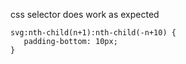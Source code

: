 css selector does work as expected

```
svg:nth-child(n+1):nth-child(-n+10) {
   padding-bottom: 10px;
}
```
